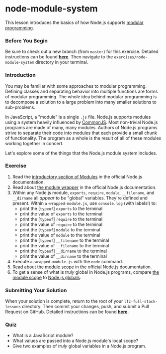 # node-module-system

This lesson introduces the basics of how Node.js supports [modular programming](https://en.wikipedia.org/wiki/Modular_programming).

### Before You Begin

Be sure to check out a new branch (from `master`) for this exercise. Detailed instructions can be found [**here**](../../guides/before-each-exercise.md). Then navigate to the `exercises/node-module-system` directory in your terminal.

### Introduction

You may be familiar with some approaches to modular programming. Defining classes and separating behavior into multiple functions are forms of modular programming. The whole idea behind modular programming is to decompose a solution to a large problem into many smaller solutions to sub-problems.

In JavaScript, a "module" is a single `.js` file. Node.js supports modules using a system heavily influenced by [CommonJS](https://en.wikipedia.org/wiki/CommonJS). Most non-trivial Node.js programs are made of many, many modules. Authors of Node.js programs strive to separate their code into modules that each provide a small chunk of functionality. The program as a whole is the result of all of these modules working together in concert.

Let's explore some of the things that the Node.js module system includes.

### Exercise

1. Read the [introductory section of Modules](https://nodejs.org/docs/latest-v10.x/api/modules.html#modules_modules) in the official Node.js documentation.
1. Read about [the module wrapper](https://nodejs.org/docs/latest-v10.x/api/modules.html#modules_the_module_wrapper) in the official Node.js documentation.
1. Within any Node.js module, `exports`, `require`, `module`, `__filename`, and `__dirname` all _appear_ to be "global" variables. They're defined and present. Within `a-wrapped-module.js`, use `console.log` (with labels!) to:
    - print the [`typeof`] `exports` to the terminal
    - print the value of `exports` to the terminal
    - print the [`typeof`] `require` to the terminal
    - print the value of `require` to the terminal
    - print the [`typeof`] `module` to the terminal
    - print the value of `module` to the terminal
    - print the [`typeof`] `__filename` to the terminal
    - print the value of `__filename` to the terminal
    - print the [`typeof`] `__dirname` to the terminal
    - print the value of `__dirname` to the terminal
1. Execute `a-wrapped-module.js` with the `node` command.
1. Read about [the module scope](https://nodejs.org/docs/latest-v10.x/api/modules.html#modules_the_module_scope) in the official Node.js documentation.
1. To get a sense of what is _truly_ global in Node.js programs, compare [the module scope](https://nodejs.org/docs/latest-v10.x/api/modules.html#modules_the_module_scope) to [Node.js globals](https://nodejs.org/docs/latest-v10.x/api/globals.html).

### Submitting Your Solution

When your solution is complete, return to the root of your `lfz-full-stack-lessons` directory. Then commit your changes, push, and submit a Pull Request on GitHub. Detailed instructions can be found [**here**](../../guides/after-each-exercise.md).

### Quiz

- What is a JavaScript module?
- What values are passed into a Node.js module's local scope?
- Give two examples of _truly_ global variables in a Node.js program.

